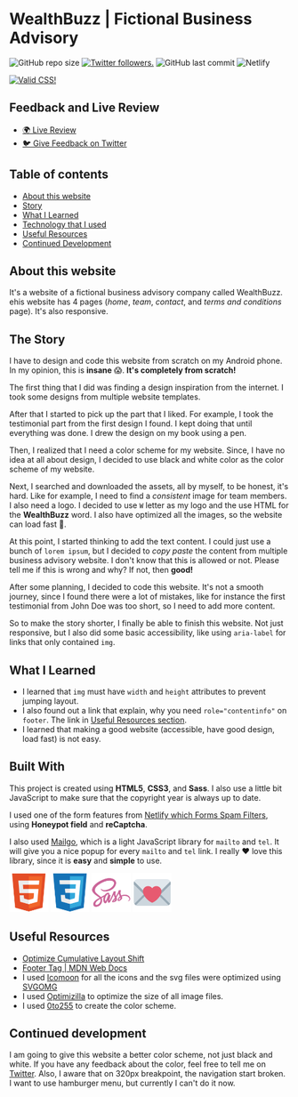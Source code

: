 # WealthBuzz | Fictional Business Advisory

<p align="left">
  <img alt="GitHub repo size" src="https://img.shields.io/github/repo-size/vanzasetia/wealthbuzz?style=for-the-badge&logo=github">
  <a href="https://twitter.com/vanzasetia" target="_blank"><img src="https://img.shields.io/twitter/follow/vanzasetia?logo=twitter&style=for-the-badge" alt="Twitter followers." /></a>
  <img alt="GitHub last commit" src="https://img.shields.io/github/last-commit/vanzasetia/wealthbuzz?style=for-the-badge&logo=git">
  <img alt="Netlify" src="https://img.shields.io/netlify/4405622a-7b0f-4475-9214-b18b3074b4f5?style=for-the-badge&logo=netlify">
</p>
<p>
  <a href="http://jigsaw.w3.org/css-validator/check/referer">
    <img style="border:0;width:88px;height:31px"
        src="http://jigsaw.w3.org/css-validator/images/vcss-blue"
        alt="Valid CSS!" />
    </a>
</p>

## Feedback and Live Review
* [🌍 Live Review](https://wealthbuzz.netlify.app/)
* [🐦 Give Feedback on Twitter](https://twitter.com/vanzasetia/status/1422524309738713101?s=19)

## Table of contents
- [About this website](#about-this-website)
- [Story](#the-story)
- [What I Learned](#what-i-learned)
- [Technology that I used](#built-with)
- [Useful Resources](#useful-resources)
- [Continued Development](#continued-development)

## About this website
It's a website of a fictional business advisory company called WealthBuzz. ehis website has 4 pages (*home*, *team*, *contact*, and *terms and conditions* page). It's also responsive.

## The Story
I have to design and code this website from scratch on my Android phone. In my opinion, this is **insane** 😱. **It's completely from scratch!**

The first thing that I did was finding a design inspiration from the internet. I took some designs from multiple website templates.

After that I started to pick up the part that I liked. For example, I took the testimonial part from the first design I found. I kept doing that until everything was done. I drew the design on my book using a pen.

Then, I realized that I need a color scheme for my website. Since, I have no idea at all about design, I decided to use black and white color as the color scheme of my website.

Next, I searched and downloaded the assets, all by myself, to be honest, it's hard. Like for example, I need to find a *consistent* image for team members. I also need a logo. I decided to use `W` letter as my logo and the use HTML for the **WealthBuzz** word. I also have optimized all the images, so the website can load fast 🚀.

At this point, I started thinking to add the text content. I could just use a bunch of `lorem ipsum`, but I decided to *copy paste* the content from multiple business advisory website. I don't know that this is allowed or not. Please tell me if this is wrong and why? If not, then **good!**

After some planning, I decided to code this website. It's not a smooth journey, since I found there were a lot of mistakes, like for instance the first testimonial from John Doe was too short, so I need to add more content.

So to make the story shorter, I finally be able to finish this website. Not just responsive, but I also did some basic accessibility, like using `aria-label` for links that only contained `img`.

## What I Learned
* I learned that `img` must have `width` and `height` attributes to prevent jumping layout.
* I also found out a link that explain, why you need `role="contentinfo"` on `footer`. The link in [Useful Resources section](#useful-resources).
* I learned that making a good website (accessible, have good design, load fast) is not easy.


## Built With
This project is created using **HTML5**, **CSS3**, and **Sass**. I also use a little bit JavaScript to make sure that the copyright year is always up to date.

I used one of the form features from [Netlify which Forms Spam Filters](https://docs.netlify.com/forms/spam-filters/), using **Honeypot field** and **reCaptcha**.

I also used [Mailgo](https://mailgo.dev/), which is a light JavaScript library for `mailto` and `tel`. It will give you a nice popup for every `mailto` and `tel` link. I really ❤️ love this library, since it is **easy** and **simple** to use.
<p align="left">
  <img src="https://raw.githubusercontent.com/devicons/devicon/master/icons/html5/html5-original.svg" alt="" width="auto" height="70px">
  <img src="https://raw.githubusercontent.com/devicons/devicon/master/icons/css3/css3-original.svg" alt="" width="auto" height="70px">
  <img src="https://raw.githubusercontent.com/devicons/devicon/master/icons/sass/sass-original.svg" alt="" width="auto" height="70px">
  <img src="./icons/mailgo.png" alt="" width="auto" height="70px">
</p>

## Useful Resources
* [Optimize Cumulative Layout Shift](https://web.dev/optimize-cls/)
* [ Footer Tag | MDN Web Docs](https://developer.mozilla.org/en-US/docs/Web/HTML/Element/footer#accessibility_concerns)
* I used [Icomoon](https://icomoon.io) for all the icons and the svg files were optimized using [SVGOMG](https://jakearchibald.github.io/svgomg/)
* I used [Optimizilla](https://imagecompressor.com) to optimize the size of all image files.
* I used [0to255](https://www.0to255.com/) to create the color scheme.


## Continued development
I am going to give this website a better color scheme, not just black and white. If you have any feedback about the color, feel free to tell me on [Twitter](https://twitter.com/vanzasetia/status/1422524309738713101?s=19). Also, I aware that on 320px breakpoint, the navigation start broken. I want to use hamburger menu, but currently I can't do it now.
